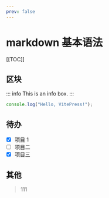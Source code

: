 ```yaml
---
prev: false
---
```


# markdown 基本语法

[[TOC]]

## 区块

::: info
This is an info box.
:::

```js
console.log("Hello, VitePress!");
```

## 待办

- [x] 项目 1
- [ ] 项目二
- [x] 项目三

## 其他

> 111
